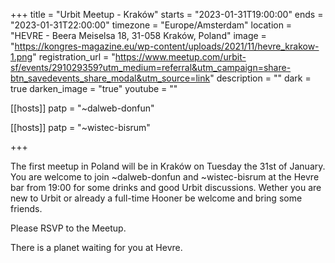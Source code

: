 +++
title = "Urbit Meetup - Kraków"
starts = "2023-01-31T19:00:00"
ends = "2023-01-31T22:00:00"
timezone = "Europe/Amsterdam"
location = "HEVRE - Beera Meiselsa 18, 31-058 Kraków, Poland"
image = "https://kongres-magazine.eu/wp-content/uploads/2021/11/hevre_krakow-1.png"
registration_url = "https://www.meetup.com/urbit-sf/events/291029359?utm_medium=referral&utm_campaign=share-btn_savedevents_share_modal&utm_source=link"
description = ""
dark = true
darken_image = "true"
youtube = ""

[[hosts]]
patp = "~dalweb-donfun"

[[hosts]]
patp = "~wistec-bisrum"

+++

The first meetup in Poland will be in Kraków on Tuesday the 31st of January. You are welcome to join ~dalweb-donfun and ~wistec-bisrum at the Hevre bar from 19:00 for some drinks and good Urbit discussions. Wether you are new to Urbit or already a full-time Hooner be welcome and bring some friends.

Please RSVP to the Meetup.

There is a planet waiting for you at Hevre.
